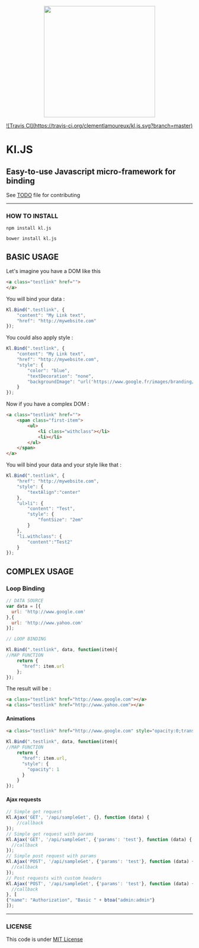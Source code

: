 <p align="center"><img width="300"src="http://www.clementlamoureux.fr/assets/img/kljs.png"></p>

<a href="https://travis-ci.org/clementlamoureux/kl.js" target="_blank">
![Travis CI](https://travis-ci.org/clementlamoureux/kl.js.svg?branch=master)
</a>

# Kl.JS

## Easy-to-use Javascript micro-framework for binding


See [TODO](TODO.md) file for contributing
***

### HOW TO INSTALL

```
npm install kl.js
```
```
bower install kl.js
```

## BASIC USAGE

Let's imagine you have a DOM like this

```html
<a class="testlink" href="">
</a>
```

You will bind your data :

```javascript
Kl.Bind(".testlink", {
    "content": "My Link text",
    "href": "http://mywebsite.com"
});
```
You could also apply style :

```javascript
Kl.Bind(".testlink", {
    "content": "My Link text",
    "href": "http://mywebsite.com",
    "style": {
        "color": "blue",
        "textDecoration": "none",
        "backgroundImage": "url('https://www.google.fr/images/branding/googlelogo/1x/googlelogo_color_272x92dp.png')"
    }
});
```

Now if you have a complex DOM : 

```html
<a class="testlink" href="">
    <span class="first-item">
        <ul>
            <li class="withclass"></li>
            <li></li>
        </ul>
    </span>
</a>
```
You will bind your data and your style like that :

```javascript
Kl.Bind(".testlink", {
    "href": "http://mywebsite.com",
    "style": {
        "textAlign":"center"
    },
    "ul>li": {
        "content": "Test",
        "style": {
            "fontSize": "2em"
        }
    },
    "li.withclass": {
        "content":"Test2"
    }
});
```

COMPLEX USAGE
---


### Loop Binding

```javascript
// DATA SOURCE
var data = [{
  url: 'http://www.google.com'
},{
  url: 'http://www.yahoo.com'
}];

// LOOP BINDING

Kl.Bind(".testlink", data, function(item){
//MAP FUNCTION
    return {
      "href": item.url
    };
});
````

The result will be :

```html
<a class="testlink" href="http://www.google.com"></a>
<a class="testlink" href="http://www.yahoo.com"></a>
```

#### Animations

```html
<a class="testlink" href="http://www.google.com" style="opacity:0;transition: opacity 0.3s;"></a>
```
```javascript
Kl.Bind(".testlink", data, function(item){
//MAP FUNCTION
    return {
      "href": item.url,
      "style": {
        "opacity": 1
      }
    }
});
```

#### Ajax requests
```javascript
// Simple get request
Kl.Ajax('GET', '/api/sampleGet', {}, function (data) {
    //callback
});
// Simple get request with params
Kl.Ajax('GET', '/api/sampleGet', {'params': 'test'}, function (data) {
  //callback
});
// Simple post request with params
Kl.Ajax('POST', '/api/sampleGet', {'params': 'test'}, function (data) {
  //callback
});
// Post requests with custom headers
Kl.Ajax('POST', '/api/sampleGet', {'params': 'test'}, function (data) {
  //callback
}, [
{"name": "Authorization", "Basic " + btoa("admin:admin"}
]);

```

***

### LICENSE
 
This code is under [MIT License](LICENSE.txt)